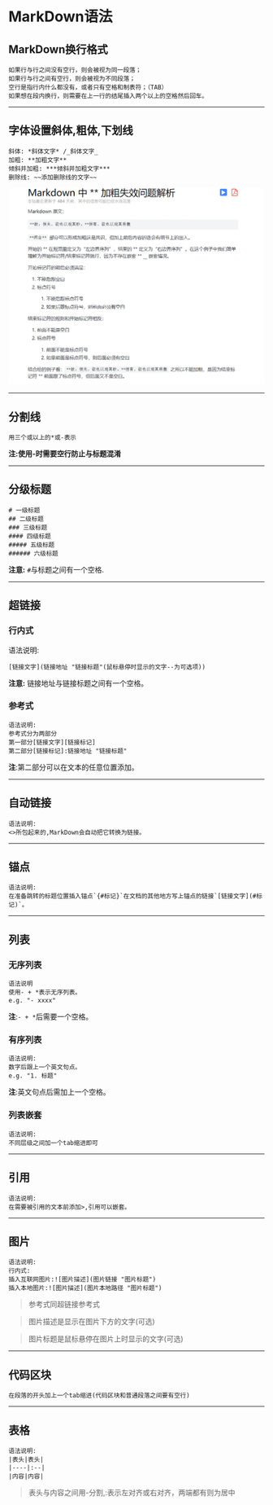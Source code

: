# MarkDown语法

## MarkDown换行格式
    如果行与行之间没有空行，则会被视为同一段落；
    如果行与行之间有空行，则会被视为不同段落；
    空行是指行内什么都没有，或者只有空格和制表符；（TAB）
    如果想在段内换行，则需要在上一行的结尾插入两个以上的空格然后回车。

-------------------------------------
## 字体设置斜体,粗体,下划线

    斜体: *斜体文字* /_斜体文字_    
    加粗: **加粗文字**
    倾斜并加粗: ***倾斜并加粗文字***
    删除线: ~~添加删除线的文字~~

![失效问题](./img/加粗失效.PNG "失效问题")

------------------------------------
## 分割线
    用三个或以上的*或-表示

**注:使用-时需要空行防止与标题混淆**

------------------------------------
## 分级标题
    # 一级标题
    ## 二级标题
    ### 三级标题
    #### 四级标题
    ##### 五级标题
    ###### 六级标题

**注意:** `#`与标题之间有一个空格.

-----------------------
## 超链接
### 行内式
语法说明:

`[链接文字](链接地址 "链接标题"(鼠标悬停时显示的文字--为可选项))`

**注意:** 链接地址与链接标题之间有一个空格。

### 参考式
    语法说明:
    参考式分为两部分
    第一部分[链接文字][链接标记]
    第二部分[链接标记]:链接地址 "链接标题"

**注**:第二部分可以在文本的任意位置添加。

----------------------------------------
## 自动链接
    语法说明:
    <>所包起来的,MarkDown会自动把它转换为链接。

------------------------------------------
## 锚点
    语法说明:
    在准备跳转的标题位置插入锚点`{#标记}`在文档的其他地方写上锚点的链接`[链接文字](#标记)`。

--------------------------------------------
## 列表
### 无序列表
    语法说明
    使用- + *表示无序列表。
    e.g. "- xxxx"

**注**:`- + *`后需要一个空格。
### 有序列表
    语法说明:
    数字后跟上一个英文句点。
    e.g. "1. 标题"

**注**:英文句点后需加上一个空格。
### 列表嵌套
    语法说明:
    不同层级之间加一个tab缩进即可

---------------------------------------------------------
## 引用
    语法说明:
    在需要被引用的文本前添加>,引用可以嵌套。

-----------------------------------------------------
## 图片
    语法说明:
    行内式:
    插入互联网图片:![图片描述](图片链接 "图片标题")
    插入本地图片:![图片描述](图片本地路径 "图片标题")

>参考式同超链接参考式

>图片描述是显示在图片下方的文字(可选)

>图片标题是鼠标悬停在图片上时显示的文字(可选)

-------------------------------------------------------
## 代码区块
    在段落的开头加上一个tab缩进(代码区块和普通段落之间要有空行)

-------------------------------------------------------
## 表格
    语法说明:
    |表头|表头|
    |----|:--|
    |内容|内容|
>表头与内容之间用-分割,:表示左对齐或右对齐，两端都有则为居中